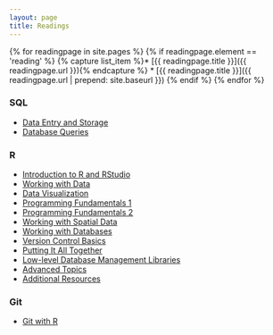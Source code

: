 ```yaml
---
layout: page
title: Readings
---
```


{% for readingpage in site.pages %}
  {% if readingpage.element == 'reading' %}
    {% capture list_item %}* [{{ readingpage.title }}]({{ readingpage.url }}){% endcapture %}
    * [{{ readingpage.title }}]({{ readingpage.url | prepend: site.baseurl }})
  {% endif %}
{% endfor %}


### SQL

* [Data Entry and Storage](SQL-data)
* [Database Queries](SQL-queries)

### R

* [Introduction to R and RStudio](R-intro)
* [Working with Data](R-data)
* [Data Visualization](R-datavis)
* [Programming Fundamentals 1](R-fundamentals-1)
* [Programming Fundamentals 2](R-fundamentals-2)
* [Working with Spatial Data](R-spatial)
* [Working with Databases](R-databases)
* [Version Control Basics](R-git)
* [Putting It All Together](R-capstone)
* [Low-level Database Management Libraries](R-sql)
* [Advanced Topics](R-advanced)
* [Additional Resources](R-additional)

### Git

* [Git with R](R-git)
